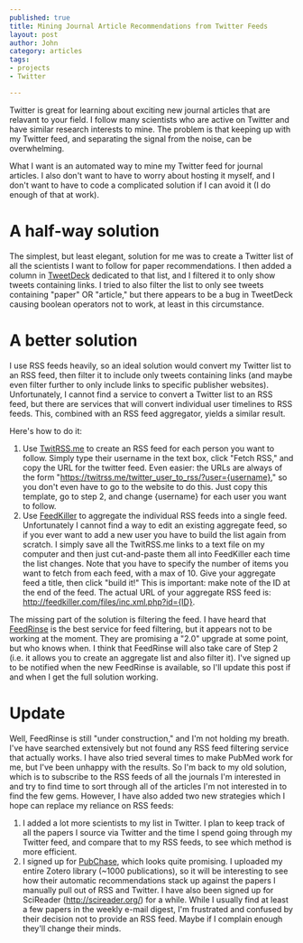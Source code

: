 ```yaml
--- 
published: true
title: Mining Journal Article Recommendations from Twitter Feeds
layout: post
author: John
category: articles
tags: 
- projects
- Twitter

---
```


Twitter is great for learning about exciting new journal articles that are relavant to your field. I follow many scientists who are active on Twitter and have similar research interests to mine. The problem is that keeping up with my Twitter feed, and separating the signal from the noise, can be overwhelming. 

What I want is an automated way to mine my Twitter feed for journal articles. I also don't want to have to worry about hosting it myself, and I don't want to have to code a complicated solution if I can avoid it (I do enough of that at work). 

# A half-way solution

The simplest, but least elegant, solution for me was to create a Twitter list of all the scientists I want to follow for paper recommendations. I then added a column in [TweetDeck](https://tweetdeck.twitter.com) dedicated to that list, and I filtered it to only show tweets containing links. I tried to also filter the list to only see tweets containing "paper" OR "article," but there appears to be a bug in TweetDeck causing boolean operators not to work, at least in this circumstance.

# A better solution

I use RSS feeds heavily, so an ideal solution would convert my Twitter list to an RSS feed, then filter it to include only tweets containing links (and maybe even filter further to only include links to specific publisher websites). Unfortunately, I cannot find a service to convert a Twitter list to an RSS feed, but there are services that will convert individual user timelines to RSS feeds. This, combined with an RSS feed aggregator, yields a similar result.

Here's how to do it:

1. Use [TwitRSS.me](https://twitrss.me/) to create an RSS feed for each person you want to follow. Simply type their username in the text box, click "Fetch RSS," and copy the URL for the twitter feed. Even easier: the URLs are always of the form "https://twitrss.me/twitter_user_to_rss/?user={username}," so you don't even have to go to the website to do this. Just copy this template, go to step 2, and change {username} for each user you want to follow.
2. Use [FeedKiller](http://feedkiller.com/) to aggregate the individual RSS feeds into a single feed. Unfortunately I cannot find a way to edit an existing aggregate feed, so if you ever want to add a new user you have to build the list again from scratch. I simply save all the TwitRSS.me links to a text file on my computer and then just cut-and-paste them all into FeedKiller each time the list changes. Note that you have to specify the number of items you want to fetch from each feed, with a max of 10. Give your aggregate feed a title, then click "build it!" This is important: make note of the ID at the end of the feed. The actual URL of your aggregate RSS feed is: http://feedkiller.com/files/inc.xml.php?id={ID}.

The missing part of the solution is filtering the feed. I have heard that [FeedRinse](http://www.feedrinse.com/) is the best service for feed filtering, but it appears not to be working at the moment. They are promising a "2.0" upgrade at some point, but who knows when. I think that FeedRinse will also take care of Step 2 (i.e. it allows you to create an aggregate list and also filter it). I've signed up to be notified when the new FeedRinse is available, so I'll update this post if and when I get the full solution working.

# Update

Well, FeedRinse is still "under construction," and I'm not holding my breath. I've have searched extensively but not found any RSS feed filtering service that actually works. I have also tried several times to make PubMed work for me, but I've been unhappy with the results. So I'm back to my old solution, which is to subscribe to the RSS feeds of all the journals I'm interested in and try to find time to sort through all of the articles I'm not interested in to find the few gems. However, I have also added two new strategies which I hope can replace my reliance on RSS feeds:

1. I added a lot more scientists to my list in Twitter. I plan to keep track of all the papers I source via Twitter and the time I spend going through my Twitter feed, and compare that to my RSS feeds, to see which method is more efficient.
2. I signed up for [PubChase](https://www.pubchase.com/), which looks quite promising. I uploaded my entire Zotero library (~1000 publications), so it will be interesting to see how their automatic recommendations stack up against the papers I manually pull out of RSS and Twitter. I have also been signed up for SciReader (http://scireader.org/) for a while. While I usually find at least a few papers in the weekly e-mail digest, I'm frustrated and confused by their decision not to provide an RSS feed. Maybe if I complain enough they'll change their minds.

